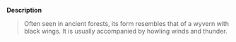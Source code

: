 **Description**
> Often seen in ancient forests, its form resembles that of a wyvern with black wings. It is usually accompanied by howling winds and thunder.
